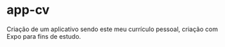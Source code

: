 # app-cv
Criação de um aplicativo sendo este meu currículo pessoal, criação com Expo para fins de estudo.
